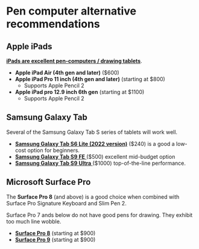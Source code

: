 # Pen computer alternative recommendations

## Apple iPads

[**iPads are excellent pen-computers / drawing tablets**](../using-an-ipad-as-a-drawing-tablet.md).

* **Apple iPad Air (4th gen and later)** ($600)
* **Apple iPad Pro 11 inch (4th gen and later)** (starting at $800)
  * Supports Apple Pencil 2
* **Apple iPad pro 12.9 inch 6th gen** (starting at $1100)
  * Supports Apple Pencil 2

## Samsung Galaxy Tab&#x20;

Several of the Samsung Galaxy Tab S series of tablets will work well. &#x20;

* [**Samsung Galaxy Tab S6 Lite (2022 version)**](../../product-info/samsung/samsung-galaxy-tab-s6.md) ($240) is a good a low-cost option for beginners.&#x20;
* [**Samsung Galaxy Tab S9 FE** ](../../product-info/samsung/samsung-galaxy-tab-s9/)($500) excellent mid-budget option
* [**Samsung Galaxy Tab S9 Ultra** ](../../product-info/samsung/samsung-galaxy-tab-s9/)($1000) top-of-the-line performance.    &#x20;

## Microsoft Surface Pro

The **Surface Pro 8** (and above) is a good choice when combined with Surface Pro Signature Keyboard and Slim Pen 2.

Surface Pro 7 ands below do not have good pens for drawing. They exhibit too much line wobble.

* [**Surface Pro 8**](../../product-info/microsoft/microsoft-surface-pro-8.md) (starting at $900)
* [**Surface Pro 9**](../../product-info/microsoft/microsoft-surface-pro-9.md) (starting at $900)


